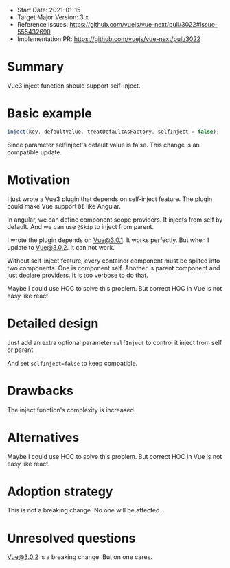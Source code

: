 - Start Date: 2021-01-15
- Target Major Version: 3.x
- Reference Issues: https://github.com/vuejs/vue-next/pull/3022#issue-555432690
- Implementation PR: https://github.com/vuejs/vue-next/pull/3022

# Summary

Vue3 inject function should support self-inject.

# Basic example

```js
inject(key, defaultValue, treatDefaultAsFactory, selfInject = false);
```

Since parameter selfInject's default value is false. This change is an compatible update.

# Motivation

I just wrote a Vue3 plugin that depends on self-inject feature. The plugin could make Vue support `DI` like Angular.

In angular, we can define component scope providers. It injects from self by default. And we can use `@Skip` to inject from parent.

I wrote the plugin depends on Vue@3.0.1. It works perfectly. But when I update to Vue@3.0.2. It can not work.

Without self-inject feature, every container component must be splited into two components.
One is component self. Another is parent component and just declare providers. It is too verbose to do that.

Maybe I could use HOC to solve this problem. But correct HOC in Vue is not easy like react.

# Detailed design

Just add an extra optional parameter `selfInject` to control it inject from self or parent.

And set `selfInject=false` to keep compatible.

# Drawbacks

The inject function's complexity is increased.

# Alternatives

Maybe I could use HOC to solve this problem. But correct HOC in Vue is not easy like react.

# Adoption strategy

This is not a breaking change. No one will be affected.

# Unresolved questions

Vue@3.0.2 is a breaking change. But on one cares.
